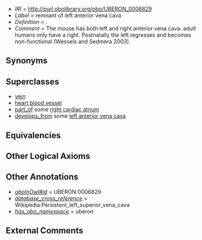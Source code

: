  * *IRI* = http://purl.obolibrary.org/obo/UBERON_0006829
 * *Label* = remnant of left anterior vena cava
 * *Definition* = .
 * *Comment* = The mouse has both left and right anterior vena cava. adult humans only have a right. Postnatally the left regresses and becomes non-functional (Wessels and Sedmera 2003).

## Synonyms


## Superclasses

 * [vein](../../UBERON/38/UBERON_0001638.md)
 * [heart blood vessel](../../UBERON/98/UBERON_0003498.md)
 * [part_of](../../BFO/50/BFO_0000050.md) some [right cardiac atrium](../../UBERON/78/UBERON_0002078.md)
 * [develops_from](../../RO/02/RO_0002202.md) some [left anterior vena cava](../../UBERON/65/UBERON_0006765.md)

## Equivalencies


## Other Logical Axioms


## Other Annotations

 * *[oboInOwl#id](../../id/oboInOwl#id.md)* = UBERON:0006829
 * *[database_cross_reference](../../ef/oboInOwl#hasDbXref.md)* = Wikipedia:Persistent_left_superior_vena_cava
 * *[has_obo_namespace](../../ce/oboInOwl#hasOBONamespace.md)* = uberon

## External Comments

